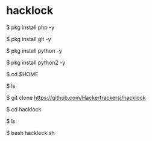 # hacklock
$ pkg install php -y

$ pkg install git -y

$ pkg install python -y

$ pkg install python2 -y

$ cd $HOME

$ ls

$ git clone https://github.com/Hackertrackersj/hacklock

$ cd hacklock

$ ls

$ bash hacklock.sh
